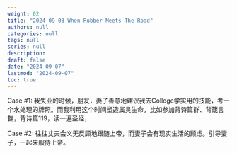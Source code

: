 ```yaml
---
weight: 02
title: "2024-09-03 When Rubber Meets The Road"
authors: null
categories: null
tags: null
series: null
description: 
draft: false
date: "2024-09-07"
lastmod: "2024-09-07"
toc: true
---
```


<!--more-->

Case #1: 我失业的时候，朋友，妻子善意地建议我去College学实用的技能，考一个水处理的牌照。而我利用这个时间塑造属灵生命，比如参加背诗篇群、背箴言群，背诗篇119，读一遍圣经，

Case #2: 往往丈夫会义无反顾地跟随上帝，而妻子会有现实生活的顾虑。引导妻子，一起来服侍上帝。